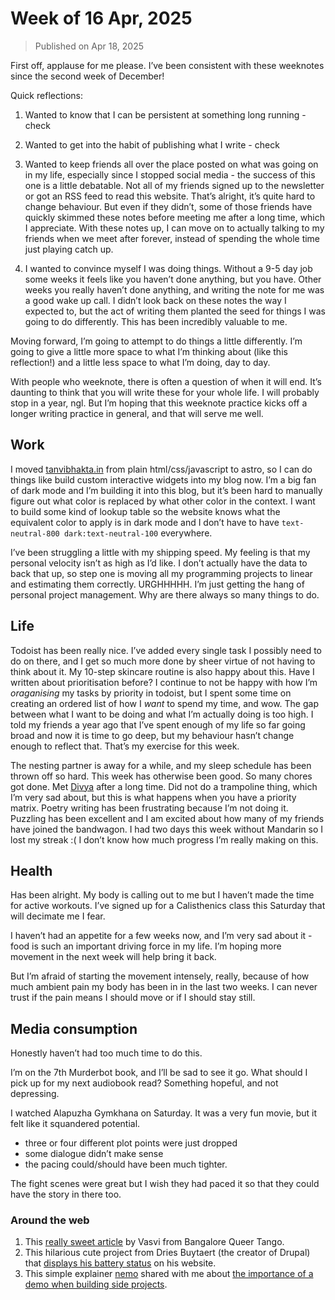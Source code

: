 # Week of 16 Apr, 2025

> Published on Apr 18, 2025

First off, applause for me please. I’ve been consistent with these weeknotes since the second week of December!

Quick reflections:

1. Wanted to know that I can be persistent at something long running - check

2. Wanted to get into the habit of publishing what I write - check

3. Wanted to keep friends all over the place posted on what was going on in my life, especially since I stopped social media - the success of this one is a little debatable. Not all of my friends signed up to the newsletter or got an RSS feed to read this website. That’s alright, it’s quite hard to change behaviour. But even if they didn’t, some of those friends have quickly skimmed these notes before meeting me after a long time, which I appreciate. With these notes up, I can move on to actually talking to my friends when we meet after forever, instead of spending the whole time just playing catch up.

4. I wanted to convince myself I was doing things. Without a 9-5 day job some weeks it feels like you haven’t done anything, but you have. Other weeks you really haven’t done anything, and writing the note for me was a good wake up call. I didn’t look back on these notes the way I expected to, but the act of writing them planted the seed for things I was going to do differently. This has been incredibly valuable to me.

Moving forward, I’m going to attempt to do things a little differently. I’m going to give a little more space to what I’m thinking about (like this reflection!) and a little less space to what I’m doing, day to day.

With people who weeknote, there is often a question of when it will end. It’s daunting to think that you will write these for your whole life. I will probably stop in a year, ngl. But I’m hoping that this weeknote practice kicks off a longer writing practice in general, and that will serve me well.

## Work

I moved [tanvibhakta.in](https://tanvibhakta.in) from plain html/css/javascript to astro, so I can do things like build custom interactive widgets into my blog now. I’m a big fan of dark mode and I’m building it into this blog, but it’s been hard to manually figure out what color is replaced by what other color in the context. I want to build some kind of lookup table so the website knows what the equivalent color to apply is in dark mode and I don’t have to have `text-neutral-800 dark:text-neutral-100` everywhere.

I’ve been struggling a little with my shipping speed. My feeling is that my personal velocity isn’t as high as I’d like. I don’t actually have the data to back that up, so step one is moving all my programming projects to linear and estimating them correctly. URGHHHHH. I’m just getting the hang of personal project management. Why are there always so many things to do.

## Life

Todoist has been really nice. I’ve added every single task I possibly need to do on there, and I get so much more done by sheer virtue of not having to think about it. My 10-step skincare routine is also happy about this.
Have I written about prioritisation before? I continue to not be happy with how I’m _oraganising_ my tasks by priority in todoist, but I spent some time on creating an ordered list of how I _want_ to spend my time, and wow. The gap between what I want to be doing and what I’m actually doing is too high. I told my friends a year ago that I’ve spent enough of my life so far going broad and now it is time to go deep, but my behaviour hasn’t change enough to reflect that. That’s my exercise for this week.

The nesting partner is away for a while, and my sleep schedule has been thrown off so hard. This week has otherwise been good. So many chores got done. Met [Divya](https://divyashivaram.substack.com/) after a long time. Did not do a trampoline thing, which I’m very sad about, but this is what happens when you have a priority matrix. Poetry writing has been frustrating because I’m not doing it. Puzzling has been excellent and I am excited about how many of my friends have joined the bandwagon. I had two days this week without Mandarin so I lost my streak :( I don’t know how much progress I’m really making on this.

## Health

Has been alright. My body is calling out to me but I haven’t made the time for active workouts. I’ve signed up for a Calisthenics class this Saturday that will decimate me I fear.

I haven’t had an appetite for a few weeks now, and I’m very sad about it - food is such an important driving force in my life. I’m hoping more movement in the next week will help bring it back.

But I’m afraid of starting the movement intensely, really, because of how much ambient pain my body has been in in the last two weeks. I can never trust if the pain means I should move or if I should stay still.

## Media consumption

Honestly haven’t had too much time to do this.

I’m on the 7th Murderbot book, and I’ll be sad to see it go. What should I pick up for my next audiobook read? Something hopeful, and not depressing.

I watched Alapuzha Gymkhana on Saturday. It was a very fun movie, but it felt like it squandered potential.

- three or four different plot points were just dropped
- some dialogue didn’t make sense
- the pacing could/should have been much tighter.

The fight scenes were great but I wish they had paced it so that they could have the story in there too.

### Around the web

1. This [really sweet article](https://queertangobook.org/tango-joy-from-bengaluru-india/) by Vasvi from Bangalore Queer Tango.
2. This hilarious cute project from Dries Buytaert (the creator of Drupal) that [displays his battery status](https://dri.es/posting-my-phone-battery-status-to-my-site) on his website.
3. This simple explainer [nemo](https://captnemo.in/) shared with me about [the importance of a demo when building side projects](https://mitchellh.com/writing/building-large-technical-projects).
